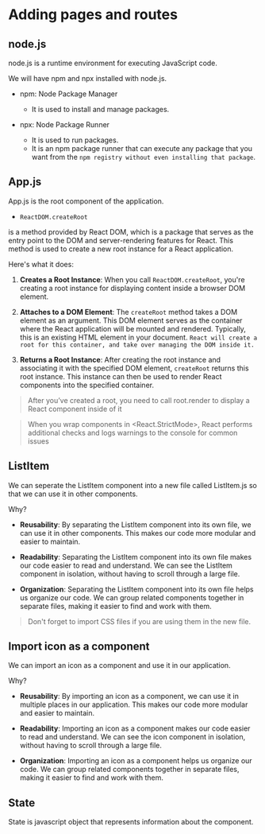 # Adding pages and routes

## node.js

node.js is a runtime environment for executing JavaScript code. 

We will have npm and npx installed with node.js.

- npm: Node Package Manager
    - It is used to install and manage packages.

- npx: Node Package Runner
    - It is used to run packages.
    - It is an npm package runner that can execute any package that you want from the `npm registry without even installing that package`.


## App.js

App.js is the root component of the application.

- `ReactDOM.createRoot` 

is a method provided by React DOM, which is a package that serves as the entry point to the DOM and server-rendering features for React. This method is used to create a new root instance for a React application.

Here's what it does:

1. **Creates a Root Instance**: When you call `ReactDOM.createRoot`, you're creating a root instance for displaying content inside a browser DOM element.

2. **Attaches to a DOM Element**: The `createRoot` method takes a DOM element as an argument. This DOM element serves as the container where the React application will be mounted and rendered. Typically, this is an existing HTML element in your document. `React will create a root for this container, and take over managing the DOM inside it.`

3. **Returns a Root Instance**: After creating the root instance and associating it with the specified DOM element, `createRoot` returns this root instance. This instance can then be used to render React components into the specified container.

> After you’ve created a root, you need to call root.render to display a React component inside of it

> When you wrap components in <React.StrictMode>, React performs additional checks and logs warnings to the console for common issues

## ListItem

We can seperate the ListItem component into a new file called ListItem.js so that we can use it in other components.

Why?

- **Reusability**: By separating the ListItem component into its own file, we can use it in other components. This makes our code more modular and easier to maintain.

- **Readability**: Separating the ListItem component into its own file makes our code easier to read and understand. We can see the ListItem component in isolation, without having to scroll through a large file.

- **Organization**: Separating the ListItem component into its own file helps us organize our code. We can group related components together in separate files, making it easier to find and work with them.


> Don't forget to import CSS files if you are using them in the new file.

## Import icon as a component

We can import an icon as a component and use it in our application.

Why?


- **Reusability**: By importing an icon as a component, we can use it in multiple places in our application. This makes our code more modular and easier to maintain.

- **Readability**: Importing an icon as a component makes our code easier to read and understand. We can see the icon component in isolation, without having to scroll through a large file.

- **Organization**: Importing an icon as a component helps us organize our code. We can group related components together in separate files, making it easier to find and work with them.


## State 

State is javascript object that represents information about the component.